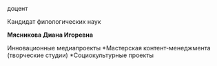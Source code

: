 доцент

Кандидат филологических наук

**Мясникова Диана Игоревна**

Инновационные медиапроекты
	*Мастерская контент-менеджмента (творческие студии)
	*Социокультурные проекты